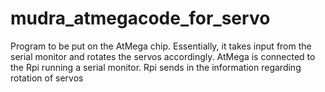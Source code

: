 # mudra_atmegacode_for_servo
Program to be put on the AtMega chip. Essentially, it takes input from the serial monitor and rotates the servos accordingly.
AtMega is connected to the Rpi running a serial monitor. Rpi sends in the information regarding rotation of servos
